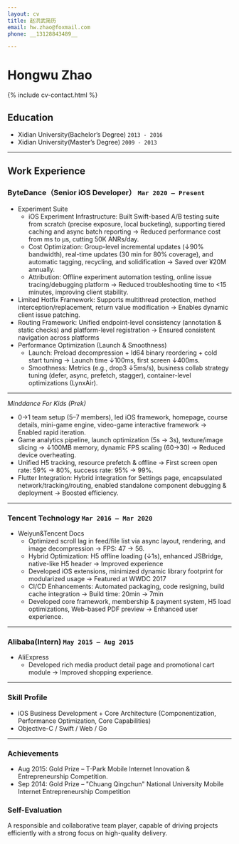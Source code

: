 ```yaml
---
layout: cv
title: 赵洪武简历
email: hw.zhao@foxmail.com
phone: __13128843489__

---
```

# Hongwu Zhao

<!--
include contact information from the front matter
Supported arguments:
    - homepage: url, text
    - phone 13128843489
    - email hw.zhao@foxmail.com
    - city Shenzhen
-->
{% include cv-contact.html %}

## Education
- Xidian University(Bachelor’s Degree) `2013 - 2016`
- Xidian University(Master’s Degree) `2009 - 2013`

---
## Work Experience

### __ByteDance（Senior iOS Developer）__ `Mar 2020 – Present`
- Experiment Suite<br>
    - iOS Experiment Infrastructure: Built Swift-based A/B testing suite from scratch (precise exposure, local bucketing), supporting tiered caching and async batch reporting → Reduced performance cost from ms to µs, cutting 50K ANRs/day.<br>
    - Cost Optimization: Group-level incremental updates (↓90% bandwidth), real-time updates (30 min for 80% coverage), and automatic tagging, recycling, and solidification → Saved over ¥20M annually. <br>
    - Attribution: Offline experiment automation testing, online issue tracing/debugging platform → Reduced troubleshooting time to <15 minutes, improving client stability. <br>
- Limited Hotfix Framework: Supports multithread protection, method interception/replacement, return value modification → Enables dynamic client issue patching.<br>
- Routing Framework: Unified endpoint-level consistency (annotation & static checks) and platform-level registration → Ensured consistent navigation across platforms
- Performance Optimization (Launch & Smoothness)<br>
    - Launch: Preload decompression + ld64 binary reordering + cold start tuning → Launch time ↓100ms, first screen ↓400ms.<br>
    - Smoothness: Metrics (e.g., drop3 ↓5ms/s), business collab strategy tuning (defer, async, prefetch, stagger), container-level optimizations (LynxAir).<br>

------
_Minddance For Kids (Prek)_<br>
- 0→1 team setup (5–7 members), led iOS framework, homepage, course details, mini-game engine, video-game interactive framework → Enabled rapid iteration.<br>
- Game analytics pipeline, launch optimization (5s → 3s), texture/image slicing → ↓100MB memory, dynamic FPS scaling (60→30) → Reduced device overheating.<br>
- Unified H5 tracking, resource prefetch & offline → First screen open rate: 59% → 80%, success rate: 95% → 99%.<br>
- Flutter Integration: Hybrid integration for Settings page, encapsulated network/tracking/routing, enabled standalone component debugging & deployment → Boosted efficiency.<br>

------
### __Tencent Technology__ `Mar 2016 – Mar 2020 `
- Weiyun&Tencent Docs <br>
    - Optimized scroll lag in feed/file list via async layout, rendering, and image decompression → FPS: 47 → 56.<br>
    - Hybrid Optimization: H5 offline loading (↓1s), enhanced JSBridge, native-like H5 header → Improved experience<br>
    - Developed iOS extensions, minimized dynamic library footprint for modularized usage → Featured at WWDC 2017<br>
    - CI/CD Enhancements: Automated packaging, code resigning, build cache integration → Build time: 20min → 7min<br>
    - Developed core framework, membership & payment system, H5 load optimizations, Web-based PDF preview → Enhanced user experience.<br>

------

### __Alibaba(Intern)__ `May 2015 – Aug 2015 `
- AliExpress <br>
    - Developed rich media product detail page and promotional cart module → Improved shopping experience.<br>

------

### Skill Profile
- iOS Business Development + Core Architecture (Componentization, Performance Optimization, Core Capabilities)<br>
- Objective-C / Swift / Web / Go<br>
------
### Achievements
- Aug 2015: Gold Prize – T-Park Mobile Internet Innovation & Entrepreneurship Competition.<br>
- Sep 2014: Gold Prize – "Chuang Qingchun" National University Mobile Internet Entrepreneurship Competition<br>



### Self-Evaluation
A responsible and collaborative team player, capable of driving projects efficiently with a strong focus on high-quality delivery.<br>

<!-- ### Footer

Last updated: May 2025 -->
